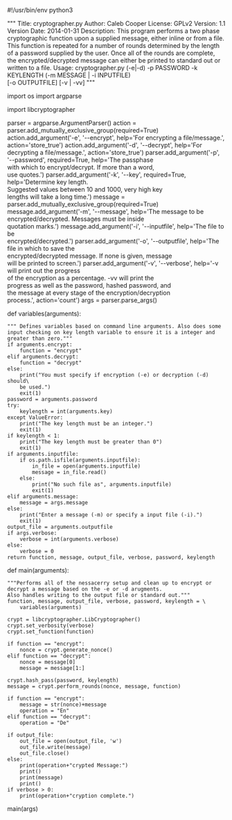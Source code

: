#!/usr/bin/env python3

"""
Title: cryptographer.py
Author: Caleb Cooper
License: GPLv2
Version: 1.1
Version Date: 2014-01-31
Description: This program performs a two phase cryptographic function
             upon a supplied message, either inline or from a file.
             This function is repeated for a number of rounds determined
             by the length of a password supplied by the user. Once all
             of the rounds are complete, the encrypted/decrypted message
             can either be printed to standard out or written to a file.
Usage:
cryptographer.py (-e|-d) -p PASSWORD -k KEYLENGTH (-m MESSAGE | -i INPUTFILE) \
[-o OUTPUTFILE] [-v | -vv]
"""

import os
import argparse

import libcryptographer

parser = argparse.ArgumentParser()
action = parser.add_mutually_exclusive_group(required=True)
action.add_argument('-e', '--encrypt', help='For encrypting a file/message.',
                    action='store_true')
action.add_argument('-d', '--decrypt', help='For decrypting a file/message.',
                    action='store_true')
parser.add_argument('-p', '--password', required=True, help='The passphase\
                    with which to encrypt/decrypt. If more than a word, \
                    use quotes.')
parser.add_argument('-k', '--key', required=True, help='Determine key length.\
                    Suggested values between 10 and 1000, very high key \
                    lengths will take a long time.')
message = parser.add_mutually_exclusive_group(required=True)
message.add_argument('-m', '--message', help='The message to be \
                     encrypted/decrypted. Messages must be inside \
                     quotation marks.')
message.add_argument('-i', '--inputfile', help='The file to be\
                     encrypted/decrypted.')
parser.add_argument('-o', '--outputfile', help='The file in which to save the\
                    encrypted/decrypted message. If none is given, message \
                    will be printed to screen.')
parser.add_argument('-v', '--verbose', help='-v will print out the progress \
                    of the encryption as a percentage. -vv will print the \
                    progress as well as the password, hashed password, and \
                    the message at every stage of the encryption/decryption \
                    process.', action='count')
args = parser.parse_args()


def variables(arguments):

    """ Defines variables based on command line arguments. Also does some
    input checking on key length variable to ensure it is a integer and
    greater than zero."""
    if arguments.encrypt:
        function = "encrypt"
    elif arguments.decrypt:
        function = "decrypt"
    else:
        print("You must specify if encryption (-e) or decryption (-d) should\
        be used.")
        exit(1)
    password = arguments.password
    try:
        keylength = int(arguments.key)
    except ValueError:
        print("The key length must be an integer.")
        exit(1)
    if keylength < 1:
        print("The key length must be greater than 0")
        exit(1)
    if arguments.inputfile:
        if os.path.isfile(arguments.inputfile):
            in_file = open(arguments.inputfile)
            message = in_file.read()
        else:
            print("No such file as", arguments.inputfile)
            exit(1)
    elif arguments.message:
        message = args.message
    else:
        print("Enter a message (-m) or specify a input file (-i).")
        exit(1)
    output_file = arguments.outputfile
    if args.verbose:
        verbose = int(arguments.verbose)
    else:
        verbose = 0
    return function, message, output_file, verbose, password, keylength

def main(arguments):

    """Performs all of the nessacerry setup and clean up to encrypt or
    decrypt a message based on the -e or -d arugments.
    Also handles writing to the output file or standard out."""
    function, message, output_file, verbose, password, keylength = \
        variables(arguments)

    crypt = libcryptographer.LibCryptographer()
    crypt.set_verbosity(verbose)
    crypt.set_function(function)
    
    if function == "encrypt":
        nonce = crypt.generate_nonce()
    elif function == "decrypt":
        nonce = message[0]
        message = message[1:]

    crypt.hash_pass(password, keylength)
    message = crypt.perform_rounds(nonce, message, function)
    
    if function == "encrypt":
        message = str(nonce)+message
        operation = "En"
    elif function == "decrypt":
        operation = "De"

    if output_file:
        out_file = open(output_file, 'w')
        out_file.write(message)
        out_file.close()
    else:
        print(operation+"crypted Message:")
        print()
        print(message)
        print()
    if verbose > 0:
        print(operation+"cryption complete.")


main(args)
